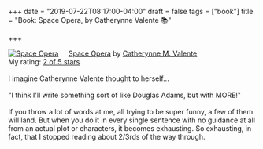 +++
date = "2019-07-22T08:17:00-04:00"
draft = false
tags = ["book"]
title = "Book: Space Opera, by Catherynne Valente 📚"

+++

<a href="https://www.goodreads.com/book/show/24100285-space-opera" style="float: left; padding-right: 20px"><img border="0" alt="Space Opera" src="https://i.gr-assets.com/images/S/compressed.photo.goodreads.com/books/1518017807l/24100285._SX98_.jpg" /></a><a href="https://www.goodreads.com/book/show/24100285-space-opera">Space Opera</a> by <a href="https://www.goodreads.com/author/show/338705.Catherynne_M_Valente">Catherynne M. Valente</a><br/>
My rating: <a href="https://www.goodreads.com/review/show/2772978272">2 of 5 stars</a><br /><br />
I imagine Catherynne Valente thought to herself...<br /><br />"I think I'll write something sort of like Douglas Adams, but with MORE!"<br /><br />If you throw a lot of words at me, all trying to be super funny, a few of them will land. But when you do it in every single sentence with no guidance at all from an actual plot or characters, it becomes exhausting. So exhausting, in fact, that I stopped reading about 2/3rds of the way through.
<br/><br/>
